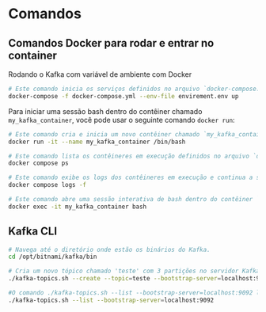# Comandos

## Comandos Docker para rodar e entrar no container

Rodando o Kafka com variável de ambiente com Docker

```bash
# Este comando inicia os serviços definidos no arquivo `docker-compose.yml` utilizando as variáveis de ambiente especificadas no arquivo `envirement.env`.
docker-compose -f docker-compose.yml --env-file envirement.env up
```

Para iniciar uma sessão bash dentro do contêiner chamado `my_kafka_container`, você pode usar o seguinte comando `docker run`:

```bash
# Este comando cria e inicia um novo contêiner chamado `my_kafka_container` e abre uma sessão interativa de bash dentro dele.
docker run -it --name my_kafka_container /bin/bash
```

```bash
# Este comando lista os contêineres em execução definidos no arquivo `docker-compose.yml`.
docker compose ps
```

```bash
# Este comando exibe os logs dos contêineres em execução e continua a seguir novos logs em tempo real.
docker compose logs -f
```

```bash
# Este comando abre uma sessão interativa de bash dentro do contêiner `my_kafka_container` em execução.
docker exec -it my_kafka_container bash
```

## Kafka CLI

```bash
# Navega até o diretório onde estão os binários do Kafka.
cd /opt/bitnami/kafka/bin
```

```bash
# Cria um novo tópico chamado 'teste' com 3 partições no servidor Kafka em execução no localhost na porta 9092.
./kafka-topics.sh --create --topic=teste --bootstrap-server=localhost:9092 --partitions=3
```

```bash
#O comando ./kafka-topics.sh --list --bootstrap-server=localhost:9092 lista todos os tópicos existentes no cluster Kafka especificado.
./kafka-topics.sh --list --bootstrap-server=localhost:9092
```
